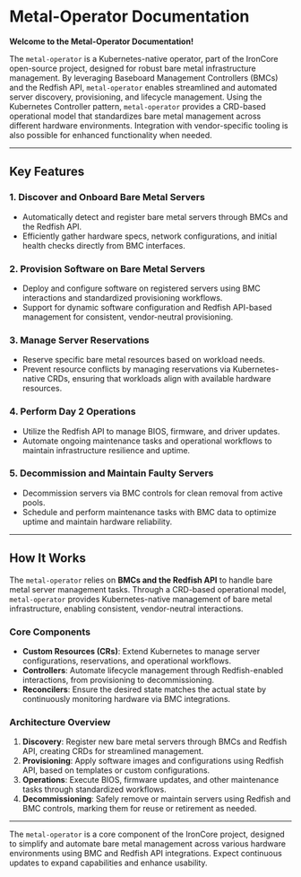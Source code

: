 # Metal-Operator Documentation

**Welcome to the Metal-Operator Documentation!**

The `metal-operator` is a Kubernetes-native operator, part of the IronCore open-source project, designed for robust bare metal infrastructure management. By leveraging Baseboard Management Controllers (BMCs) and the Redfish API, `metal-operator` enables streamlined and automated server discovery, provisioning, and lifecycle management. Using the Kubernetes Controller pattern, `metal-operator` provides a CRD-based operational model that standardizes bare metal management across different hardware environments. Integration with vendor-specific tooling is also possible for enhanced functionality when needed.

---

## Key Features

### 1. **Discover and Onboard Bare Metal Servers**
- Automatically detect and register bare metal servers through BMCs and the Redfish API.
- Efficiently gather hardware specs, network configurations, and initial health checks directly from BMC interfaces.

### 2. **Provision Software on Bare Metal Servers**
- Deploy and configure software on registered servers using BMC interactions and standardized provisioning workflows.
- Support for dynamic software configuration and Redfish API-based management for consistent, vendor-neutral provisioning.

### 3. **Manage Server Reservations**
- Reserve specific bare metal resources based on workload needs.
- Prevent resource conflicts by managing reservations via Kubernetes-native CRDs, ensuring that workloads align with available hardware resources.

### 4. **Perform Day 2 Operations**
- Utilize the Redfish API to manage BIOS, firmware, and driver updates.
- Automate ongoing maintenance tasks and operational workflows to maintain infrastructure resilience and uptime.

### 5. **Decommission and Maintain Faulty Servers**
- Decommission servers via BMC controls for clean removal from active pools.
- Schedule and perform maintenance tasks with BMC data to optimize uptime and maintain hardware reliability.

---

## How It Works

The `metal-operator` relies on **BMCs and the Redfish API** to handle bare metal server management tasks. Through a CRD-based operational model, `metal-operator` provides Kubernetes-native management of bare metal infrastructure, enabling consistent, vendor-neutral interactions.

### Core Components
- **Custom Resources (CRs)**: Extend Kubernetes to manage server configurations, reservations, and operational workflows.
- **Controllers**: Automate lifecycle management through Redfish-enabled interactions, from provisioning to decommissioning.
- **Reconcilers**: Ensure the desired state matches the actual state by continuously monitoring hardware via BMC integrations.

### Architecture Overview

1. **Discovery**: Register new bare metal servers through BMCs and Redfish API, creating CRDs for streamlined management.
2. **Provisioning**: Apply software images and configurations using Redfish API, based on templates or custom configurations.
3. **Operations**: Execute BIOS, firmware updates, and other maintenance tasks through standardized workflows.
4. **Decommissioning**: Safely remove or maintain servers using Redfish and BMC controls, marking them for reuse or retirement as needed.

---

The `metal-operator` is a core component of the IronCore project, designed to simplify and automate bare metal management across various hardware environments using BMC and Redfish API integrations. Expect continuous updates to expand capabilities and enhance usability.